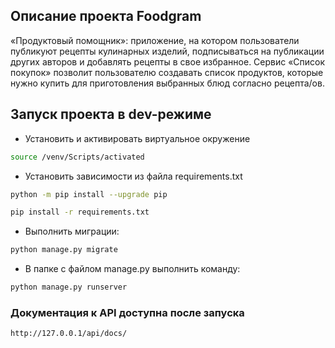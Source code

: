## Описание проекта Foodgram
«Продуктовый помощник»: приложение, на котором пользователи публикуют рецепты кулинарных изделий, подписываться на публикации других авторов и добавлять рецепты в свое избранное.
Сервис «Список покупок» позволит пользователю создавать список продуктов, которые нужно купить для приготовления выбранных блюд согласно рецепта/ов.
## Запуск проекта в dev-режиме

- Установить и активировать виртуальное окружение

```bash
source /venv/Scripts/activated
```

- Установить зависимости из файла requirements.txt

```bash
python -m pip install --upgrade pip
```
```bash
pip install -r requirements.txt
```

- Выполнить миграции:

```bash
python manage.py migrate
```

- В папке с файлом manage.py выполнить команду:
```bash
python manage.py runserver
```

### Документация к API доступна после запуска
```url
http://127.0.0.1/api/docs/
```